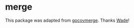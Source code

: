 # merge

This package was adapted from [gocovmerge](https://github.com/wadey/gocovmerge).
Thanks [Wade](https://github.com/wadey)!